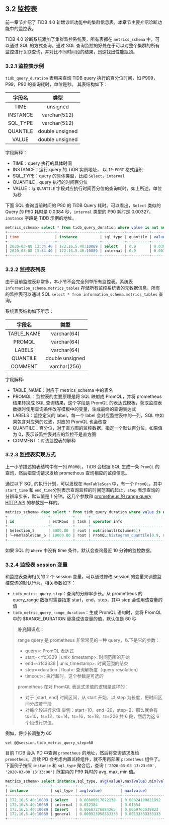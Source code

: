 ## 3.2 监控表
前一章节介绍了 TiDB 4.0 新增诊断功能中的集群信息表。本章节主要介绍诊断功能中的监控表。

TiDB 4.0 诊断系统添加了集群监控系统表，所有表都在 `metrics_schema` 中，可以通过 SQL 的方式查询。通过 SQL 查询监控的好处在于可以对整个集群的所有监控进行关联查询，并对比不同时间段的结果，迅速找出性能瓶颈。

### 3.2.1 监控表示例

`tidb_query_duration` 表用来查询 TiDB query 执行的百分位时间，如 P999，P99，P90 的查询耗时，单位是秒。 其表结构如下：

| 字段名 | 类型 |
| :-----:| :----: |
| TIME | unsigned |
| INSTANCE | varchar(512) |
| SQL_TYPE | varchar(512) |
| QUANTILE | double unsigned|
| VALUE | double unsigned|

字段解释：

* TIME：query 执行的具体时间
* INSTANCE：运行 query 的 TiDB 实例地址， 以 `IP:PORT` 格式组织
* SQL_TYPE：query 的具体类型，比如 `Select`，`internal`
* QUANTILE：query 执行的时间百分位
* VALUE：与 `QUANTILE` 字段对应执行时间百分位的查询耗时，如上所述，单位为秒


下面 SQL 查询当前时间的 P90 的 TiDB Query 耗时。可以看出，`Select` 类似的 Query 的 P90 耗时是 0.0384 秒，`internal` 类型的 P90 耗时是 0.00327。`instance` 字段是 TiDB 示例的地址。

```sql
metrics_schema> select * from tidb_query_duration where value is not null and time=now() and quantile=0.90;
+---------------------+-------------------+----------+----------+------------------+
| time                | instance          | sql_type | quantile | value            |
+---------------------+-------------------+----------+----------+------------------+
| 2020-03-08 13:34:40 | 172.16.5.40:10089 | Select   | 0.9      | 0.0384           |
| 2020-03-08 13:34:40 | 172.16.5.40:10089 | internal | 0.9      | 0.00327692307692 |
+---------------------+-------------------+----------+----------+------------------+
```

### 3.2.2 监控表列表

由于目前监控表非常多，本小节不会完全列举所有监控表。系统表 `information_schema.metrics_tables` 存储所有监控系统表的元数据信息，所有的监控表可以通过 SQL `select * from information_schema.metrics_tables` 查询。

系统表表结构如下所示：

| 字段名 | 类型 |
| :-----:| :----: |
| TABLE_NAME | varchar(64) |
| PROMQL | varchar(64) |
| LABELS | varchar(64) |
| QUANTILE | double unsigned |
| COMMENT | varchar(256)|


字段解释:

* TABLE_NAME：对应于 metrics_schema 中的表名
* PROMQL：监控表的主要原理是将 SQL 映射成 PromQL，并将 prometheus 结果转换成 SQL 查询结果，这个字段是 PromQL 的表达式模板，获取监控表数据时使用查询条件改写模板中的变量，生成最终的查询表达式
* LABELS：监控定义的 label，每一个 label 会对应监控表中的一列，SQL 中如果包含对应列的过滤，对应的 PromQL 也会改变
* QUANTILE：百分位，对于直方图的监控数据，指定一个默认百分位，如果值为 0，表示该监控表对应的监控不是直方图
* COMMENT：对该监控表的解释

### 3.2.3 监控表实现方式

上一小节描述的表结构中有一列 `PROMQL`，TiDB 会根据 SQL 生成一条 `PromQL` 的查询，然后把查询请求发给 prometheus 查询相应的监控信息。

通过以下 SQL 的执行计划，可以发现在 `MemTableScan` 中，有一个 `PromQL`，其中 `start_time` 和 `end_time`分别表示查询监控的时间范围的起止，`step` 表示查询的分辨率步长，默认值是 1 分钟。这几个参数和 [prometheus 的 range query HTTP API](https://prometheus.io/docs/prometheus/latest/querying/api/#range-queries) 的参数是一样的。

```sql
metrics_schema> desc select * from tidb_query_duration where value is not null and time=now() and quantile=0.90;
+------------------+----------+------+-------------------------------------------------------------------------------------------------------------------------------------------------------------------------------------------------------+
| id               | estRows  | task | operator info                                                                                                                                                                                         |
+------------------+----------+------+-------------------------------------------------------------------------------------------------------------------------------------------------------------------------------------------------------+
| Selection_5      | 8000.00  | root | not(isnull(Column#5))                                                                                                                                                                                 |
| └─MemTableScan_6 | 10000.00 | root | PromQL:histogram_quantile(0.9, sum(rate(tidb_server_handle_query_duration_seconds_bucket{}[60s])) by (le,sql_type,instance)), start_time:2020-03-08 13:13:15, end_time:2020-03-08 13:13:15, step:1m0s |
+------------------+----------+------+-------------------------------------------------------------------------------------------------------------------------------------------------------------------------------------------------------+
```

如果 SQL 的 `Where` 中没有 time 条件，默认会查询最近 10 分钟的监控数据。 

### 3.2.4 监控表 session 变量

和监控表查询相关的 2 个 session 变量，可以通过修改 session 的变量来调整监控查询的默认行为。相关参数如下：

* `tidb_metric_query_step`：查询的分辨率步长。从 prometheus 的 query_range 数据时需要指定 start，end，step，其中 step 会使用该变量的值
* `tidb_metric_query_range_duration`：生成 PromQL 语句时，会将 PromQL 中的 $RANGE_DURATION 替换成该变量的值，默认值是 60 秒

> **补充知识点：**
>
> range query 是 prometheus 非常常见的一种 query，以下是它的参数：
> * query=<string>: PromQL 表达式
> * start=<rfc3339 | unix_timestamp>: 时间范围的开始
> * end=<rfc3339 | unix_timestamp>: 时间范围的结束
> * step=<duration | float>: 查询解析度（query resolution）
> * timeout=<duration>: 执行超时，这个参数是可选的
>
> prometheus 在对 PromQL 表达式求值的逻辑是这样的：
> * 对于 [start, end] 时间区间，从 start 开始，以 step 为长度，把时间区间分成若干段
> * 对每个段进行求值
> 举例：start=10，end=20，step=2，那么就会有 ts=10，ts=12，ts=14，ts=16，ts=18，ts=206 共 6 段，然后为这 6 个段进行求值。

例如，将步长调整为 60
 
```
set @@session.tidb_metric_query_step=60
```

目前 TiDB 会从 PD 中查询 `prometheus` 的地址，然后将查询请求发给 `prometheus`，后续 PD 会考虑内置监控组件，就不用再部署 `prometheus` 组件了。下面例子按照 `instance` 和 `sql_type` 聚合后，查询 `['2020-03-08 13:23:00', '2020-03-08 13:33:00')`  范围内的 P99 耗时的 avg, max, min 值。

```sql
metrics_schema> select instance,sql_type, avg(value),max(value),min(value) from tidb_query_duration where time >= '2020-03-08 13:23:00' and time < '2020-03-08 13:33:00' and value is not null and quantile=0.99 group by instance,sql_type;
+-------------------+----------+-------------------+------------------+-------------------+
| instance          | sql_type | avg(value)        | max(value)       | min(value)        |
+-------------------+----------+-------------------+------------------+-------------------+
| 172.16.5.40:10089 | Select   | 0.00800917072138  | 0.00824108821892 | 0.00790462559176  |
| 172.16.5.40:10089 | internal | 0.012384          | 0.01554          | 0.0062            |
| 172.16.5.40:10089 | Insert   | 0.00687276884265  | 0.0069763539823  | 0.00670463917526  |
| 172.16.5.40:10089 | general  | 0.000923958333333 | 0.00133333333333 | 0.000666666666667 |
+-------------------+----------+-------------------+------------------+-------------------+
```
